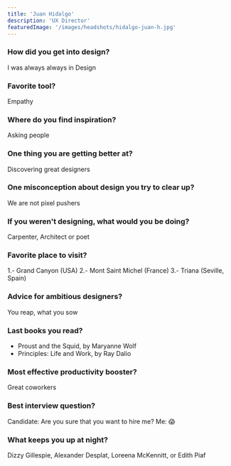 ```yaml
---
title: 'Juan Hidalgo'
description: 'UX Director'
featuredImage: '/images/headshots/hidalgo-juan-h.jpg'
---
```




### How did you get into design?
I was always always in Design



### Favorite tool?
Empathy



### Where do you find inspiration?
Asking people



### One thing you are getting better at?
Discovering great designers



### One misconception about design you try to clear up?
We are not pixel pushers



### If you weren't designing, what would you be doing?
Carpenter, Architect or poet



### Favorite place to visit?
1.- Grand Canyon (USA)
2.- Mont Saint Michel (France)
3.- Triana (Seville, Spain)



### Advice for ambitious designers?
You reap, what you sow



### Last books you read?
- Proust and the Squid, by Maryanne Wolf
- Principles: Life and Work, by Ray Dalio 



### Most effective productivity booster?
Great coworkers



### Best interview question?
Candidate: Are you sure that you want to hire me?
Me: 😱



### What keeps you up at night?
Dizzy Gillespie, Alexander Desplat, Loreena McKennitt, or Edith Piaf
